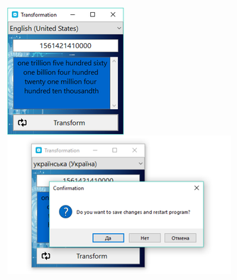 ![Main](https://github.com/diusenko/IDAP_TEST_UsenkoDmitry/raw/master/mainEng.PNG)
![ChangeLocalization](https://github.com/diusenko/IDAP_TEST_UsenkoDmitry/raw/master/restartEng.PNG)
